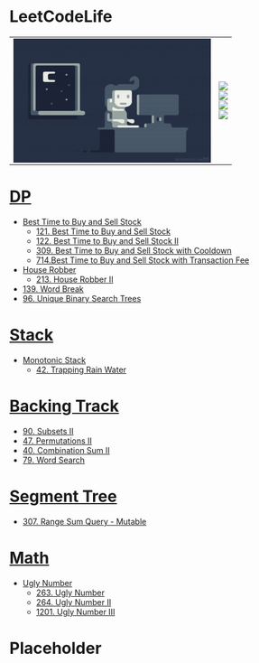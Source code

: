 # LeetCodeLife

|    |        |
| -------- | -------------- |
| <img style="float: left;" src="https://github.com/huaxing-w/LeetCodeLife/blob/main/others/coding%20gif.gif?raw=true" height="220px" width="350px"> |<img style="float: left;" src="https://img.shields.io/github/commit-activity/w/huaxing-w/LeetCodeLife"><br/><img style="float: left;" src="https://img.shields.io/github/last-commit/huaxing-w/LeetCodeLife"><br/><img style="float: left;" src="https://komarev.com/ghpvc/?username=huaxing-w"><br><img style="float: left;" src="https://img.shields.io/badge/Python-3776AB?style=for-the-badge&logo=python&logoColor=white">


# [DP](https://github.com/huaxing-w/LeetCodeLife/tree/main/LC/DP)
* [Best Time to Buy and Sell Stock](https://github.com/huaxing-w/LeetCodeLife/tree/main/LC/DP/Best%20Time%20to%20Buy%20and%20Sell%20Stock)
    * [121. Best Time to Buy and Sell Stock](https://github.com/huaxing-w/LeetCodeLife/tree/main/LC/DP/Best%20Time%20to%20Buy%20and%20Sell%20Stock/121.%20Best%20Time%20to%20Buy%20and%20Sell%20Stock)
    * [122. Best Time to Buy and Sell Stock II](https://github.com/huaxing-w/LeetCodeLife/tree/main/LC/DP/Best%20Time%20to%20Buy%20and%20Sell%20Stock/122.%20Best%20Time%20to%20Buy%20and%20Sell%20Stock%20II)
    * [309. Best Time to Buy and Sell Stock with Cooldown](https://github.com/huaxing-w/LeetCodeLife/tree/main/LC/DP/Best%20Time%20to%20Buy%20and%20Sell%20Stock/309.%20Best%20Time%20to%20Buy%20and%20Sell%20Stock%20with%20Cooldown)
    * [714.Best Time to Buy and Sell Stock with Transaction Fee](https://github.com/huaxing-w/LeetCodeLife/tree/main/LC/DP/Best%20Time%20to%20Buy%20and%20Sell%20Stock/714.Best%20Time%20to%20Buy%20and%20Sell%20Stock%20with%20Transaction%20Fee)
* [House Robber](https://github.com/huaxing-w/LeetCodeLife/tree/main/LC/DP/House%20Robber)
    * [213. House Robber II](https://github.com/huaxing-w/LeetCodeLife/tree/main/LC/DP/House%20Robber/213.%20House%20Robber%20II)
* [139. Word Break](https://github.com/huaxing-w/LeetCodeLife/tree/main/LC/DP/139.%20Word%20Break)
* [96. Unique Binary Search Trees](https://github.com/huaxing-w/LeetCodeLife/tree/main/LC/DP/96.%20Unique%20Binary%20Search%20Trees)



# [Stack](https://github.com/huaxing-w/LeetCodeLife/tree/main/LC/stack)
* [Monotonic Stack](https://github.com/huaxing-w/LeetCodeLife/tree/main/LC/stack/Monotonic%20Stack)
    * [42. Trapping Rain Water](https://github.com/huaxing-w/LeetCodeLife/tree/main/LC/stack/Monotonic%20Stack/42.%20Trapping%20Rain%20Water)
# [Backing Track](https://github.com/huaxing-w/LeetCodeLife/tree/main/LC/Backing%20Track)
* [90. Subsets II](https://github.com/huaxing-w/LeetCodeLife/tree/main/LC/Backing%20Track/90.%20Subsets%20II)
* [47. Permutations II](https://github.com/huaxing-w/LeetCodeLife/tree/main/LC/Backing%20Track/47.%20Permutations%20II)
* [40. Combination Sum II](https://github.com/huaxing-w/LeetCodeLife/tree/main/LC/Backing%20Track/40.%20Combination%20Sum%20II)
* [79. Word Search](https://github.com/huaxing-w/LeetCodeLife/tree/main/LC/Backing%20Track/79.%20Word%20Search)


# [Segment Tree](https://github.com/huaxing-w/LeetCodeLife/tree/main/LC/segment%20tree)
* [307. Range Sum Query - Mutable](https://github.com/huaxing-w/LeetCodeLife/tree/main/LC/segment%20tree/307.%20Range%20Sum%20Query%20-%20Mutable)

# [Math](https://github.com/huaxing-w/LeetCodeLife/tree/main/LC/math)
* [Ugly Number](https://github.com/huaxing-w/LeetCodeLife/tree/main/LC/math)
  * [263. Ugly Number](https://github.com/huaxing-w/LeetCodeLife/tree/main/LC/math/ugly%20number/263.%20Ugly%20Number)
  * [264. Ugly Number II](https://github.com/huaxing-w/LeetCodeLife/tree/main/LC/math/ugly%20number/264.%20Ugly%20Number%20II)
  * [1201. Ugly Number III](https://github.com/huaxing-w/LeetCodeLife/tree/main/LC/math/ugly%20number/1201.%20Ugly%20Number%20III)
  
  
  
# Placeholder








